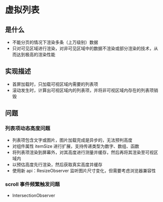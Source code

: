 # 虚拟列表

## 是什么

- 不能分页的情况下渲染多条（上万级别）数据
- 只对可见区域进行渲染，对非可见区域中的数据不渲染或部分渲染的技术，从而达到极高的渲染性能

## 实现描述

- 首屏加载时，只加载可视区域内需要的列表项
- 滚动发生时，计算出可视区域内的列表项，并将非可视区域内存在的列表项销毁

## 问题

### 列表项动态高度问题

- 列表项包含文字或图片，图片加载完成是异步的，无法预判高度
- 对组件属性 itemSize 进行扩展，支持传递类型为数字、数组、函数
- 将列表项渲染到屏幕外，对其高度进行测量并缓存，然后再将其渲染至可视区域内
- 以预估高度先行渲染，然后获取真实高度并缓存
- 使用新 api：ResizeObserver 监听图片尺寸变化，但需要考虑浏览器兼容性

### scroll 事件频繁触发问题

- IntersectionObserver
